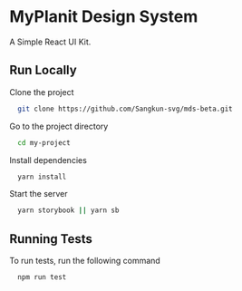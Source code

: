 # MyPlanit Design System

A Simple React UI Kit.

## Run Locally

Clone the project

```bash
  git clone https://github.com/Sangkun-svg/mds-beta.git
```

Go to the project directory

```bash
  cd my-project
```

Install dependencies

```bash
  yarn install
```

Start the server

```bash
  yarn storybook || yarn sb
```

## Running Tests

To run tests, run the following command

```bash
  npm run test
```
